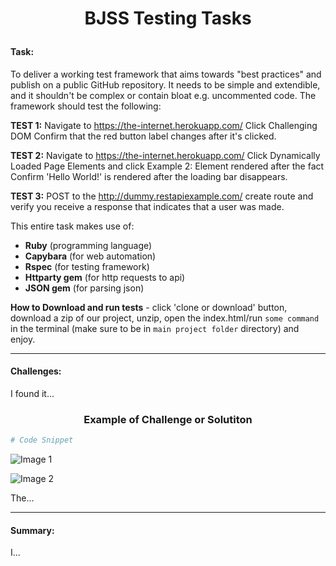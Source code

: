 # <p align="center"> BJSS Testing Tasks </p>

#### Task:

To deliver a working test framework that aims towards "best practices" and publish on a public GitHub repository. It needs to be simple and extendible, and it shouldn't be complex or contain bloat e.g. uncommented code. The framework should test the following:

**TEST 1:**
Navigate to https://the-internet.herokuapp.com/
Click Challenging DOM
Confirm that the red button label changes after it's clicked.

**TEST 2:**
Navigate to https://the-internet.herokuapp.com/
Click Dynamically Loaded Page Elements and click Example 2: Element rendered after the fact
Confirm 'Hello World!' is rendered after the loading bar disappears.

**TEST 3:**
POST to the http://dummy.restapiexample.com/ create route and verify you receive a response that indicates that a user was made.


This entire task makes use of:

* **Ruby** (programming language)
* **Capybara** (for web automation)
* **Rspec** (for testing framework)
* **Httparty gem** (for http requests to api)
* **JSON gem** (for parsing json)

**How to Download and run tests** - click 'clone or download' button, download a zip of our project, unzip, open the index.html/run `some command` in the terminal (make sure to be in `main project folder` directory) and enjoy.

<hr>

#### Challenges:
I found it...

### <p align="center"> Example of Challenge or Solutiton </p>

```ruby
# Code Snippet
```

![Image 1](public/images/example.png)

![Image 2](public/images/example.png)

The...

<hr>

#### Summary:
I...
